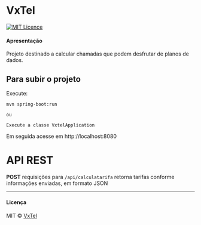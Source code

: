 # VxTel

[![MIT Licence](https://badges.frapsoft.com/os/mit/mit.svg?v=103)](https://opensource.org/licenses/mit-license.php)

#### Apresentação

Projeto destinado a calcular chamadas que podem desfrutar de planos de dados.

## Para subir o projeto

Execute:

```
mvn spring-boot:run

ou

Execute a classe VxtelApplication
```

Em seguida acesse em http://localhost:8080

# API REST

**POST** requisições para ```/api/calculatarifa``` retorna tarifas conforme informações enviadas, em formato JSON

<hr/>

#### Licença
MIT © <a href="https://github.com/pofreire/VxTel">VxTel</a>
